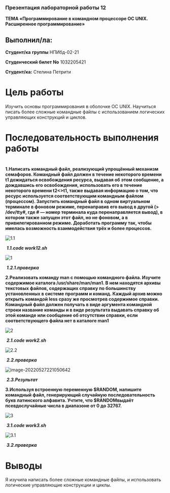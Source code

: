 ### **Презентация лабораторной работы 12**

 

**ТЕМА «**Программирование в командном процессоре ОС UNIX. Расширенное программирование**»** 

## Выполнил/лa:

**Студент/ка** **группы** НПИбд-02-21

**Студенческий билет No** 1032205421

**Студент/кa:** Стелина Петрити







# Цель работы

Изучить основы программирования в оболочке ОС UNIX. Научиться писать более сложные командные файлы с использованием логических управляющих конструкций и циклов.



# Последовательность выполнения работы

#  

**1.Написать командный файл, реализующий упрощённый механизм семафоров. Командный файл должен в течение некоторого времени t1 дожидаться освобождения ресурса, выдавая об этом сообщение, а дождавшись его освобождения, использовать его в течение некоторого времени t2<>t1, также выдавая информацию о том, что ресурс используется соответствующим командным файлом (процессом). Запустить командный файл в одном виртуальном терминале в фоновом режиме, перенаправив его вывод в другой (> /dev/tty#, где # — номер терминала куда перенаправляется вывод), в котором также запущен этот файл, но не фоновом, а в привилегированном режиме. Доработать программу так, чтобы имелась возможность взаимодействия трёх и более процессов.**



![1.1](C:\Users\Admin\OneDrive\Desktop\12\1.1.png)



​          					***1.1.code work12.sh***



![1](C:\Users\Admin\OneDrive\Desktop\12\1.png)

​										***1.2.1.проверка***



**2.Реализовать команду man с помощью командного файла. Изучите содержимое каталога /usr/share/man/man1. В нем находятся архивы текстовых файлов, содержащих справку по большинству установленных в системе программ и команд. Каждый архив можно открыть командой less сразу же просмотрев содержимое справки. Командный файл должен получать в виде аргумента командной строки название команды и в виде результата выдавать справку об этой команде или сообщение об отсутствии справки, если соответствующего файла нет в каталоге man1**

![2](C:\Users\Admin\OneDrive\Desktop\12\2.png)

​									***2.1.code work2.sh***

![2.2](C:\Users\Admin\OneDrive\Desktop\12\2.2.png)

​													***2.2.проверка***



![image-20220527221050642](C:\Users\Admin\AppData\Roaming\Typora\typora-user-images\image-20220527221050642.png)



​						***2.3.Pезультат***





**3.Используя встроенную переменную $RANDOM, напишите командный файл, генерирующий случайную последовательность букв латинского алфавита. Учтите, что $RANDOMвыдаёт псевдослучайные числа в диапазоне от 0 до 32767.**

![3](C:\Users\Admin\OneDrive\Desktop\12\3.png)

​									***3.1.code work3.sh***



![3.1](C:\Users\Admin\OneDrive\Desktop\12\3.1.png)

​												***3.2.проверка***



# Выводы

Я изучилa написать более сложные командные файлы, и использовать логические управляющие конструкции и циклы.

